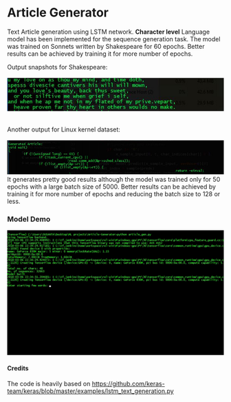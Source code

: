 # Article Generator
Text Article generation using LSTM network. **Character level** Language model has been implemented for the sequence generation task. 
The model was trained on Sonnets written by Shakespeare for 60 epochs. Better results can be achieved by training it for more number of epochs.


Output snapshots for Shakespeare:<br><br>
![shakespeare](media/1.JPG)
<br><br>

Another output for Linux kernel dataset:<br><br>
![linux](media/2.JPG)
<br>It generates pretty good results although the model was trained only for 50 epochs with a large batch size of 5000. Better results can be achieved by training it for more number of epochs and reducing the batch size to 128 or less.

### Model Demo 
![demo](media/3.gif)

#### Credits
The code is heavily based on https://github.com/keras-team/keras/blob/master/examples/lstm_text_generation.py
